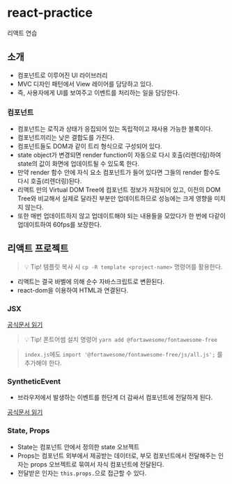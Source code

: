 # react-practice

리액트 연습

## 소개

- 컴포넌트로 이루어진 UI 라이브러리
- MVC 디자인 패턴에서 View 레이어를 담당하고 있다.
- 즉, 사용자에게 UI를 보여주고 이벤트를 처리하는 일을 담당한다.

### 컴포넌트

- 컴포넌트는 로직과 상태가 응집되어 있는 독립적이고 재사용 가능한 블록이다.
- 컴포넌트끼리는 낮은 결합도를 가진다.
- 컴포넌트들도 DOM과 같이 트리 형식으로 구성되어 있다.
- state object가 변경되면 render function이 자동으로 다시 호출(리렌더링)하여 state의 값이 화면에 업데이트될 수 있도록 한다.
- 만약 render 함수 안에 자식 요소 컴포넌트가 들어 있다면 그들의 render 함수도 다시 호출(리렌더링)된다.
- 리액트 만의 Virtual DOM Tree에 컴포넌트 정보가 저장되어 있고, 이전의 DOM Tree와 비교해서 실제로 달라진 부분만 업데이트하므로 성능에는 크게 영향을 미치지 않는다.
- 또한 매번 업데이트하지 않고 업데이트해야 되는 내용들을 모았다가 한 번에 다같이 업데이트하여 60fps를 보장한다.

## 리액트 프로젝트

> 💡 Tip! 템플릿 복사 시 `cp -R template <project-name>` 명령어를 활용한다.

- 리액트는 결국 바벨에 의해 순수 자바스크립트로 변환된다.
- react-dom을 이용하여 HTML과 연결된다.

### JSX

[공식문서 읽기](https://reactjs.org/docs/jsx-in-depth.html)

> 💡 Tip! 폰트어썸 설치 명령어 `yarn add @fortawesome/fontawesome-free`

> `index.js`에도 `import '@fortawesome/fontawesome-free/js/all.js';` 를 추가해야 한다.

### SyntheticEvent

- 브라우저에서 발생하는 이벤트를 한단계 더 감싸서 컴포넌트에 전달하게 된다.

[공식문서 읽기](https://reactjs.org/docs/events.html)

### State, Props

- State는 컴포넌트 안에서 정의한 state 오브젝트
- Props는 컴포넌트 외부에서 제공받는 데이터로, 부모 컴포넌트에서 전달해주는 인자는 props 오브젝트로 묶여서 자식 컴포넌트에 전달된다.
- 전달받은 인자는 `this.props.`으로 접근할 수 있다.
